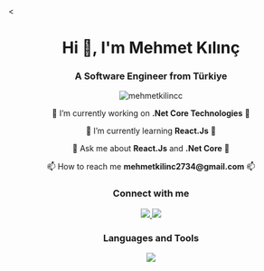 <<h1 align="center">Hi 👋, I'm Mehmet Kılınç</h1>
<h3 align="center">A Software Engineer from Türkiye</h3>

<p align="center"> 
  <img src="https://komarev.com/ghpvc/?username=mehmetkilincc&label=Profile%20views&color=0e75b6&style=flat" alt="mehmetkilincc" />
</p>

<p align="center">
  🔭 I’m currently working on <b>.Net Core Technologies</b> 🔭
</p>
<p align="center">
  🌱 I’m currently learning <b>React.Js</b> 🌱
</p>
<p align="center">
  💬 Ask me about <b>React.Js</b> and <b>.Net Core</b> 💬
</p>
<p align="center">
  📫 How to reach me <b>mehmetkilinc2734@gmail.com</b> 📫
</p>

<h3 align="center">Connect with me</h3>

<p align="center">
  <a href="https://linkedin.com/in/mehmetkilincc/" target="blank">
    <img src="https://skillicons.dev/icons?i=linkedin" />
  </a>
  <a href="https://instagram.com/mehmetkilinc2734" target="blank">
    <img src="https://skillicons.dev/icons?i=instagram" /> 
  </a>
</p>

<h3 align="center">Languages and Tools</h3>

<p align="center">
  <a href="https://skillicons.dev">
    <img src="https://skillicons.dev/icons?i=dotnet,cs,html,css,bootstrap,react,redux,git,github,postgres,postman,visualstudio,vscode" />
  </a>
</p>
